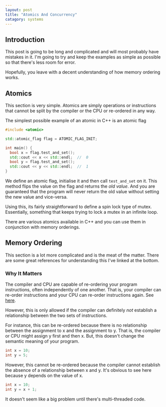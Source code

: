 ```yaml
---
layout: post
title: "Atomics And Concurrency"
catagory: systems
---
```


##  Introduction

This post is going to be long and complicated and will most probably have mistakes in it. I'm going to try and keep the examples as simple as possible so that there's less room for error.

Hopefully, you leave with a decent understanding of how memory ordering works. 

##  Atomics

This section is very simple. Atomics are simply operations or instructions that cannot be split by the compiler or the CPU or re-ordered in any way. 

The simplest possible example of an atomic in C++ is an atomic flag

```cpp
#include <atomic>

std::atomic_flag flag = ATOMIC_FLAG_INIT;

int main() {
  bool x = flag.test_and_set();
  std::cout << x << std::endl;  //  0
  bool y = flag.test_and_set();
  std::cout << y << std::endl;  //  1
}
```

We define an atomic flag, initialise it and then call `test_and_set` on it. This method flips the value on the flag and returns the *old value*. And you are guaranteed that the program will never return the old value without setting the new value and vice-versa.

Using this, its fairly straightforward to define a spin lock type of mutex. Essentially, something that keeps trying to lock a mutex in an infinite loop.

There are various atomics available in C++ and you can use them in conjunction with memory orderings. 

##  Memory Ordering

This section is a lot more complicated and is the meat of the matter. There are some great references for understanding this I've linked at the bottom.

### Why It Matters

The compiler and CPU are capable of re-ordering your program instructions, often independently of one another. That is, your compiler can re-order instructions and your CPU can re-order instructions again. See [here](https://www.reddit.com/r/cpp/comments/dh3hle/why_is_compiler_allowed_to_reorder_instructions/).

However, this is only allowed if the compiler can definitely *not* establish a relationship between the two sets of instructions. 

For instance, this can be re-ordered because there is no relationship between the assignment to x and the assignment to y. That is, the compiler or CPU might assign y first and then x. But, this doesn't change the semantic meaning of your program.

```cpp
int x = 10;
int y = 5;
```

However, this cannot be re-ordered because the compiler cannot establish the absence of a relationship between x and y. It's obvious to see here because y depends on the value of x.

```cpp
int x = 10;
int y = x + 1;
```

It doesn't seem like a big problem until there's multi-threaded code.